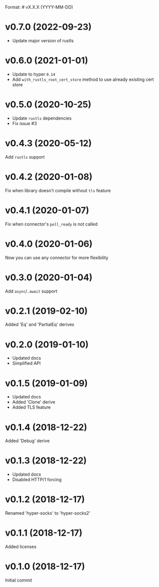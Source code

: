 Format: # vX.X.X (YYYY-MM-DD)

# v0.7.0 (2022-09-23)
* Update major version of rustls

# v0.6.0 (2021-01-01)
* Update to hyper `0.14`
* Add `with_rustls_root_cert_store` method to use already existing cert store

# v0.5.0 (2020-10-25)
* Update `rustls` dependencies
* Fix issue #3

# v0.4.3 (2020-05-12)
Add `rustls` support

# v0.4.2 (2020-01-08)
Fix when library doesn't compile without `tls` feature

# v0.4.1 (2020-01-07)
Fix when connector's `poll_ready` is not called

# v0.4.0 (2020-01-06)
Now you can use any connector for more flexibility

# v0.3.0 (2020-01-04)
Add `async`/`.await` support

# v0.2.1 (2019-02-10)
Added 'Eq' and 'PartialEq' derives

# v0.2.0 (2019-01-10)
* Updated docs
* Simplified API

# v0.1.5 (2019-01-09)
* Updated docs
* Added 'Clone' derive
* Added TLS feature

# v0.1.4 (2018-12-22)
Added 'Debug' derive

# v0.1.3 (2018-12-22)
* Updated docs
* Disabled HTTP/1 forcing

# v0.1.2 (2018-12-17)
Renamed 'hyper-socks' to 'hyper-socks2'

# v0.1.1 (2018-12-17)
Added licenses

# v0.1.0 (2018-12-17)
Initial commit

